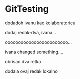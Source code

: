 # GitTesting

dodadoh ivanu kao kolaboratoricu

dodaj redak-dva, ivana...

oooooooooooooooooooooooo...

ivana changed something....

obrisao dva retka

dodala ovaj redak lokalno